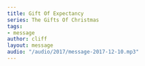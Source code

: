 ```yaml
---
title: Gift Of Expectancy
series: The Gifts Of Christmas
tags:
- message
author: cliff
layout: message
audio: "/audio/2017/message-2017-12-10.mp3"
---
```


